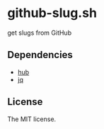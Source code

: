 # github-slug.sh

get slugs from GitHub

## Dependencies

- [hub](https://hub.github.com/)
- [jq](https://stedolan.github.io/jq/)

## License

The MIT license.
